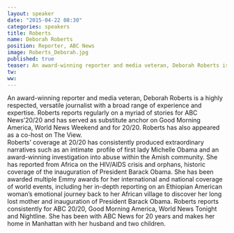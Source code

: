 ```yaml
---
layout: speaker
date: "2015-04-22 08:30"
categories: speakers
title: Roberts
name: Deborah Roberts
position: Reporter, ABC News
image: Roberts_Deborah.jpg
published: true
teaser: An award-winning reporter and media veteran, Deborah Roberts is a highly respected, versatile journalist with a broad range of experience and expertise.
tw:
ww: 
---
```

An award-winning reporter and media veteran, Deborah Roberts is a highly respected, versatile journalist with a broad range of experience and expertise. Roberts reports regularly on a myriad of stories for ABC News’20/20 and has served as substitute anchor on Good Morning America,  World News Weekend and for 20/20. Roberts has also appeared as a co-host on The View.  
Roberts’ coverage at 20/20 has consistently produced extraordinary narratives such as an intimate  profile of first lady Michelle Obama and an award-winning investigation into abuse within the Amish community. She has reported from Africa on the HIV/AIDS crisis and orphans, historic coverage of the inauguration of President Barack Obama. 
She has been awarded multiple Emmy awards for her international and national coverage of world events, including her in-depth reporting on an Ethiopian American woman’s emotional journey back to her African village to discover her long lost mother and inauguration of President Barack Obama. Roberts reports consistently for ABC 20/20, Good Morning America, World News Tonight and Nightline.
She has been with ABC News for 20 years and makes her home in Manhattan with her husband and two children. 
